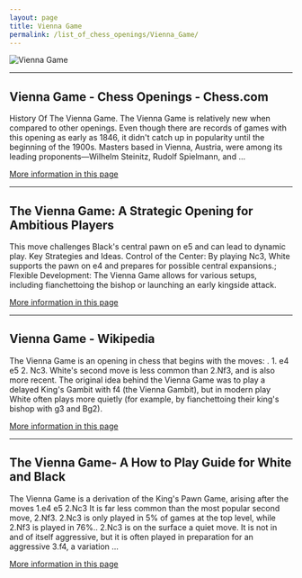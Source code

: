 ```yaml
---
layout: page
title: Vienna Game
permalink: /list_of_chess_openings/Vienna_Game/
---
```


![Vienna Game](https://www.thechesswebsite.com/wp-content/uploads/2012/07/vienna-game-big.jpg)

---

## Vienna Game - Chess Openings - Chess.com

History Of The Vienna Game. The Vienna Game is relatively new when compared to other openings. Even though there are records of games with this opening as early as 1846, it didn't catch up in popularity until the beginning of the 1900s. Masters based in Vienna, Austria, were among its leading proponents—Wilhelm Steinitz, Rudolf Spielmann, and ...

[More information in this page](https://www.chess.com/openings/Vienna-Game)

---

## The Vienna Game: A Strategic Opening for Ambitious Players

This move challenges Black's central pawn on e5 and can lead to dynamic play. Key Strategies and Ideas. Control of the Center: By playing Nc3, White supports the pawn on e4 and prepares for possible central expansions.; Flexible Development: The Vienna Game allows for various setups, including fianchettoing the bishop or launching an early kingside attack.

[More information in this page](https://www.365chess.com/chess-openings/Vienna-Game)

---

## Vienna Game - Wikipedia

The Vienna Game is an opening in chess that begins with the moves: . 1. e4 e5 2. Nc3. White's second move is less common than 2.Nf3, and is also more recent. The original idea behind the Vienna Game was to play a delayed King's Gambit with f4 (the Vienna Gambit), but in modern play White often plays more quietly (for example, by fianchettoing their king's bishop with g3 and Bg2).

[More information in this page](https://en.wikipedia.org/wiki/Vienna_Game)

---

## The Vienna Game- A How to Play Guide for White and Black

The Vienna Game is a derivation of the King's Pawn Game, arising after the moves 1.e4 e5 2.Nc3 It is far less common than the most popular second move, 2.Nf3. 2.Nc3 is only played in 5% of games at the top level, while 2.Nf3 is played in 76%.. 2.Nc3 is on the surface a quiet move. It is not in and of itself aggressive, but it is often played in preparation for an aggressive 3.f4, a variation ...

[More information in this page](https://www.chessable.com/blog/vienna-game/)

